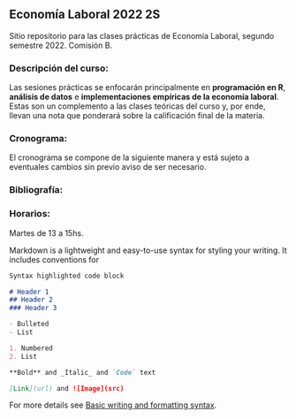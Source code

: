 ## Economía Laboral 2022 2S

Sitio repositorio para las clases prácticas de Economía Laboral, segundo semestre 2022. Comisión B. 

### Descripción del curso:
Las sesiones prácticas se enfocarán principalmente en **programación en R**, **análisis de datos** e **implementaciones empíricas de la economía laboral**. Estas son un complemento a las clases teóricas del curso y, por ende, llevan una nota que ponderará sobre la calificación final de la materia.

### Cronograma:
El cronograma se compone de la siguiente manera y está sujeto a eventuales cambios sin previo aviso de ser necesario.


### Bibliografía:



### Horarios:
Martes de 13 a 15hs. 











Markdown is a lightweight and easy-to-use syntax for styling your writing. It includes conventions for

```markdown
Syntax highlighted code block

# Header 1
## Header 2
### Header 3

- Bulleted
- List

1. Numbered
2. List

**Bold** and _Italic_ and `Code` text

[Link](url) and ![Image](src)
```

For more details see [Basic writing and formatting syntax](https://docs.github.com/en/github/writing-on-github/getting-started-with-writing-and-formatting-on-github/basic-writing-and-formatting-syntax).

